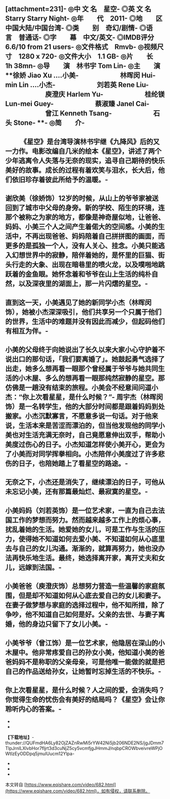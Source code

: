 \[attachment=231\]-
◎中 文 名　星空-
◎英 文 名　Starry Starry Night-
◎年　　代　2011-
◎地　　区　中国大陆/中国台湾-
◎类　　别　奇幻/剧情-
◎语　　言　普通话-
◎字　　幕　中文/英文-
◎IMDB评分 6.6/10 from 21 users-
◎文件格式　Rmvb-
◎视频尺寸　1280 x 720-
◎文件大小　1.1 GB-
◎片　　长　1h 38mn-
◎导　　演　林书宇 Tom Lin-
◎主　　演　**徐娇 Jiao Xu ….小美-
　　　　　　林晖闵 Hui-min Lin ….小杰-
　　　　　　刘若英 Rene Liu-
　　　　　　庾澄庆 Harlem Yu-
　　　　　　桂纶镁 Lun-mei Guey-
　　　　　　蔡淑臻 Janel Cai-
　　　　　　曾江 Kenneth Tsang-
　　　　　　石头 Stone-
**-
◎简　　介-
-
　　 《星空》是台湾导演林书宇继《九降风》后的又一力作。电影改编自几米的绘本《星空》，讲述了两个少年逃离令人失落与无奈的现实，追寻自己期待的快乐美好的故事。成长的过程有着欢笑与泪水，长大后，他们依旧珍存着彼此所给予的温暖。-
-
谢欣美（徐娇饰）12岁的时候，从山上的爷爷家被送回到了城市中父母的身旁。新的学校、陌生的环境，连那个被称之为家的地方，都像是神奇屋似地，让爸爸、妈妈、小美三个人之间产生着偌大的空间感。小美的生活中，不再出现爸爸、妈妈陪着自己拼拼图的画面，而更多的是孤独一个人，没有人关心、挂念。小美只能逃入幻想世界中的寂静，陪伴着她的，是怀里的巨猫、街头行走的大象、出现在暗巷里的喷火龙，以及噗啪地跳跃着的金鱼眼。她怀念着和爷爷在山上生活的纯朴自然，以及深夜里的湖面上，那一片闪熠的星空。-
-
直到这一天，小美遇见了她的新同学小杰（林晖闵饰），她被小杰深深吸引，他们共享另一个只属于他们的世界，生活中的难题并没有因此而减少，但起码他们有相互为伴。-
-
小美的父母终于向她说出了长久以来大家小心守护着不说出口的那句话，「我们要离婚了」。她鼓起勇气选择了出走，她多么想再看一眼那个曾经属于爷爷与她共同生活的小木屋、多么的想再看一眼那纯然寂静的星空。那仿佛是一趟没有结束的旅程。小美会不经意间问道小杰：“你上次看星星，是什么时候？”-
周宇杰（林晖闵饰）是一名转学生，他的大部分时间都是跟着妈妈到处搬家。小杰沉默寡言，不愿意多说一句话。对于他来说，生活本来是苦涩而漂泊的，但当他发现他的同学小美也对生活充满无奈时，自己竟愿意伸出双手，帮助小美度过伤心的日子。小杰知道怎样使小美开心，更会为了小美而对同学挥拳相向。小杰陪伴小美度过了许多悲伤的日子，也陪她踏上了看星空的路途。-
-
无奈之下，小杰还是消失了，继续漂泊的日子，可他从未忘记小美，还有那篇最灿烂、最寂寞的星空。-
-
小美妈妈（刘若英饰）是一位艺术家，一直为自己去法国工作的梦想而努力。然而越来越多工作上的烦心事，扰乱着她的生活。她爱她的女儿，可是工作与生活的压力，使得她不知道如何去爱小美、不知道如何从心底里去与自己的女儿沟通。渐渐的，就算再努力，她也没办法再快乐地生活。最终，她选择离开家，离开丈夫和女儿，远嫁到法国。-
-
小美爸爸（庾澄庆饰）总想努力营造一些温馨的家庭氛围，但是却不知道如何从心底去爱自己的女儿和妻子。在妻子做梦想与家庭的选择过程中，他不知所措，除了争吵，他不知道自己如何是好。父亲的去世、与妻子离婚，他的身边只留下了女儿小美。-
-
小美爷爷（曾江饰）是一位艺术家，他隐居在深山的小木屋中。他非常疼爱自己的孙女小美，他知道小美的爸爸妈妈不是称职的父亲母亲，可是他唯一能做的就是把自己的作品送给孙女，让她暂时忘掉生活的不快乐。-
-
你上次看星星，是什么时候？人之间的爱，会消失吗？你觉得生命的忧伤会有美好的结局吗？《星空》会让你聆听内心的答案。-
-
-

-
**【下载地址】**-
thunder://QUFmdHA6Ly82OjZAZnRwMi5rYW42Ni5jb206NDE2NS/jgJDmm7TlpJrnlLXlvbHor7fljrt3d3cuNjZ5cy5vcmfjgJHmmJ/nqbpCROWbveivreWPjOWtlzEyODDpq5jmuIUucm12Ylpa-

-
-

-

本文转自 [https://www.eqishare.com/video/682.html](https://www.eqishare.com/video/682.html)，如有侵权，请联系删除。